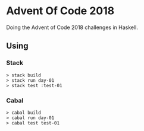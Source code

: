 # Advent Of Code 2018

Doing the Advent of Code 2018 challenges in Haskell.

## Using

### Stack

```shell
> stack build
> stack run day-01
> stack test :test-01
```

### Cabal

```shell
> cabal build
> cabal run day-01
> cabal test test-01
```
